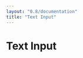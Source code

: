 ```yaml
---
layout: "0.8/documentation"
title: "Text Input"
---
```

<div class="col s12 l8 xl9">

<h1>Text Input</h1>

</div>
<div class="col s12 l4 xl3 hide-m-down">

</div>
